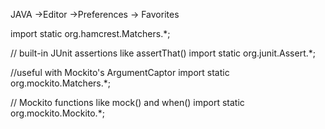 JAVA →Editor →Preferences → Favorites

import static org.hamcrest.Matchers.*;

// built-in JUnit assertions like assertThat()
import static org.junit.Assert.*;

//useful with Mockito's ArgumentCaptor
import static org.mockito.Matchers.*;

 // Mockito functions like mock() and when()
import static org.mockito.Mockito.*;
